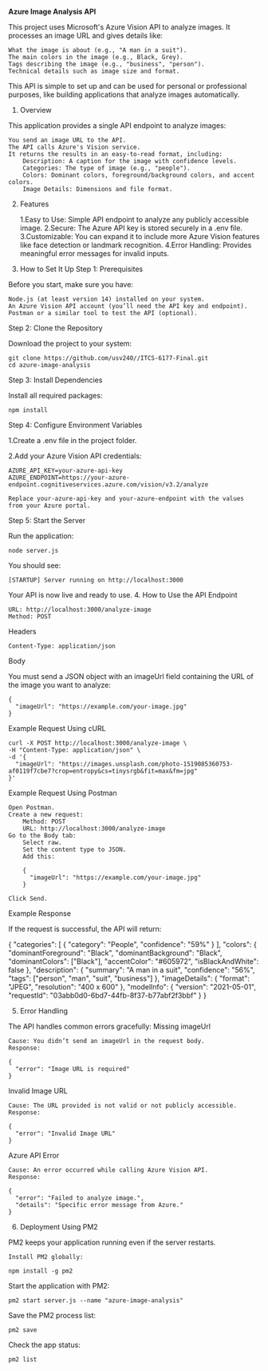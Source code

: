 **Azure Image Analysis API**

This project uses Microsoft's Azure Vision API to analyze images. It processes an image URL and gives details like:

    What the image is about (e.g., "A man in a suit").
    The main colors in the image (e.g., Black, Grey).
    Tags describing the image (e.g., "business", "person").
    Technical details such as image size and format.

This API is simple to set up and can be used for personal or professional purposes, like building applications that analyze images automatically.
1. Overview

This application provides a single API endpoint to analyze images:

    You send an image URL to the API.
    The API calls Azure's Vision service.
    It returns the results in an easy-to-read format, including:
        Description: A caption for the image with confidence levels.
        Categories: The type of image (e.g., "people").
        Colors: Dominant colors, foreground/background colors, and accent colors.
        Image Details: Dimensions and file format.

2. Features

    1.Easy to Use: Simple API endpoint to analyze any publicly accessible image.
    2.Secure: The Azure API key is stored securely in a .env file.
    3.Customizable: You can expand it to include more Azure Vision features like face detection or landmark recognition.
    4.Error Handling: Provides meaningful error messages for invalid inputs.

3. How to Set It Up
Step 1: Prerequisites

Before you start, make sure you have:

    Node.js (at least version 14) installed on your system.
    An Azure Vision API account (you’ll need the API key and endpoint).
    Postman or a similar tool to test the API (optional).

Step 2: Clone the Repository

Download the project to your system:

    git clone https://github.com/usv240//ITCS-6177-Final.git
    cd azure-image-analysis

Step 3: Install Dependencies

Install all required packages:

    npm install

Step 4: Configure Environment Variables

  1.Create a .env file in the project folder.

  2.Add your Azure Vision API credentials:

    AZURE_API_KEY=your-azure-api-key
    AZURE_ENDPOINT=https://your-azure-endpoint.cognitiveservices.azure.com/vision/v3.2/analyze

    Replace your-azure-api-key and your-azure-endpoint with the values from your Azure portal.

Step 5: Start the Server

Run the application:

    node server.js

You should see:

    [STARTUP] Server running on http://localhost:3000

Your API is now live and ready to use.
4. How to Use the API
Endpoint

    URL: http://localhost:3000/analyze-image
    Method: POST

Headers

    Content-Type: application/json

Body

You must send a JSON object with an imageUrl field containing the URL of the image you want to analyze:

    {
      "imageUrl": "https://example.com/your-image.jpg"
    }

Example Request Using cURL

    curl -X POST http://localhost:3000/analyze-image \
    -H "Content-Type: application/json" \
    -d '{
      "imageUrl": "https://images.unsplash.com/photo-1519085360753-af0119f7cbe7?crop=entropy&cs=tinysrgb&fit=max&fm=jpg"
    }'

Example Request Using Postman

    Open Postman.
    Create a new request:
        Method: POST
        URL: http://localhost:3000/analyze-image
    Go to the Body tab:
        Select raw.
        Set the content type to JSON.
        Add this:

        {
          "imageUrl": "https://example.com/your-image.jpg"
        }

    Click Send.

Example Response

If the request is successful, the API will return:

{
  "categories": [
    {
      "category": "People",
      "confidence": "59%"
    }
  ],
  "colors": {
    "dominantForeground": "Black",
    "dominantBackground": "Black",
    "dominantColors": ["Black"],
    "accentColor": "#605972",
    "isBlackAndWhite": false
  },
  "description": {
    "summary": "A man in a suit",
    "confidence": "56%",
    "tags": ["person", "man", "suit", "business"]
  },
  "imageDetails": {
    "format": "JPEG",
    "resolution": "400 x 600"
  },
  "modelInfo": {
    "version": "2021-05-01",
    "requestId": "03abb0d0-6bd7-44fb-8f37-b77abf2f3bbf"
  }
}

5. Error Handling

The API handles common errors gracefully:
Missing imageUrl

    Cause: You didn’t send an imageUrl in the request body.
    Response:

    {
      "error": "Image URL is required"
    }

Invalid Image URL

    Cause: The URL provided is not valid or not publicly accessible.
    Response:

    {
      "error": "Invalid Image URL"
    }

Azure API Error

    Cause: An error occurred while calling Azure Vision API.
    Response:

    {
      "error": "Failed to analyze image.",
      "details": "Specific error message from Azure."
    }

6. Deployment
Using PM2

PM2 keeps your application running even if the server restarts.

    Install PM2 globally:

    npm install -g pm2

Start the application with PM2:

    pm2 start server.js --name "azure-image-analysis"

Save the PM2 process list:

    pm2 save

Check the app status:

    pm2 list
